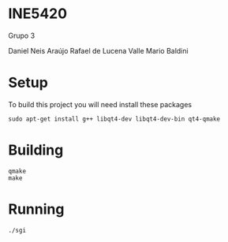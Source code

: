 INE5420
=======

Grupo 3

Daniel Neis Araújo
Rafael de Lucena Valle
Mario Baldini


# Setup
To build this project you will need install these packages

```
sudo apt-get install g++ libqt4-dev libqt4-dev-bin qt4-qmake
```

# Building

```
qmake
make
```

# Running
```
./sgi
```
